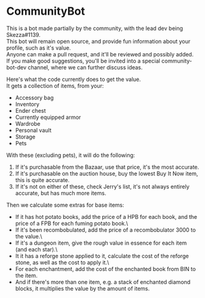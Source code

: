 # CommunityBot

This is a bot made partially by the community, with the lead dev being Skezza#1139.\
This bot will remain open source, and provide fun information about your profile, such as it's value.\
Anyone can make a pull request, and it'll be reviewed and possibly added.\
If you make good suggestions, you'll be invited into a special community-bot-dev channel, where we can further discuss ideas.

Here's what the code currently does to get the value.\
It gets a collection of items, from your:
- Accessory bag
- Inventory
- Ender chest
- Currently equipped armor
- Wardrobe
- Personal vault
- Storage
- Pets

With these (excluding pets), it will do the following:
1. If it's purchasable from the Bazaar, use that price, it's the most accurate.
2. If it's purchasable on the auction house, buy the lowest Buy It Now item, this is quite accurate.
3. If it's not on either of these, check Jerry's list, it's not always entirely accurate, but has much more items.

Then we calculate some extras for base items:
- If it has hot potato books, add the price of a HPB for each book, and the price of a FPB for each fuming potato book.\
- If it's been recombobulated, add the price of a recombobulator 3000 to the value.\
- If it's a dungeon item, give the rough value in essence for each item (and each star).\
- It it has a reforge stone applied to it, calculate the cost of the reforge stone, as well as the cost to apply it.\
- For each enchantment, add the cost of the enchanted book from BIN to the item.
- And if there's more than one item, e.g. a stack of enchanted diamond blocks, it multiplies the value by the amount of items.
